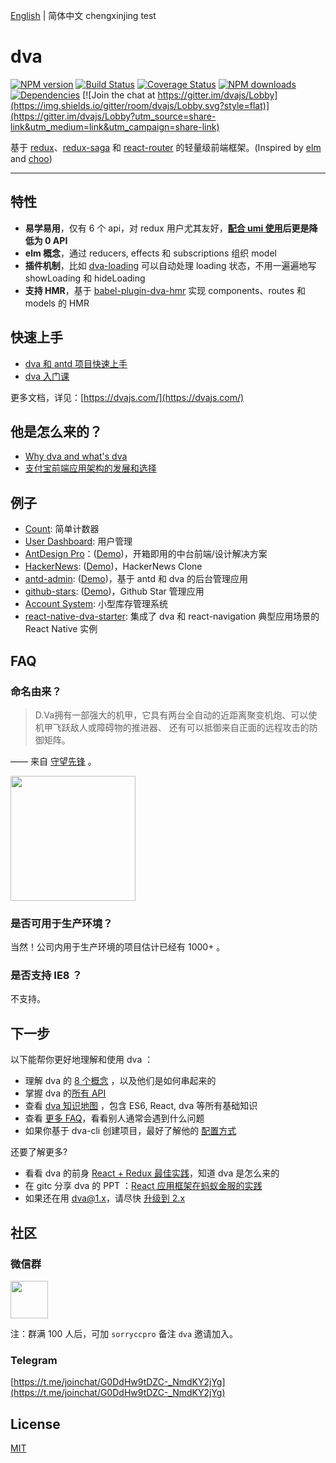 [English](./README.md) | 简体中文
chengxinjing test 

# dva

[![NPM version](https://img.shields.io/npm/v/dva.svg?style=flat)](https://npmjs.org/package/dva)
[![Build Status](https://img.shields.io/travis/dvajs/dva.svg?style=flat)](https://travis-ci.org/dvajs/dva)
[![Coverage Status](https://img.shields.io/coveralls/dvajs/dva.svg?style=flat)](https://coveralls.io/r/dvajs/dva)
[![NPM downloads](http://img.shields.io/npm/dm/dva.svg?style=flat)](https://npmjs.org/package/dva)
[![Dependencies](https://david-dm.org/dvajs/dva/status.svg)](https://david-dm.org/dvajs/dva)
[![Join the chat at https://gitter.im/dvajs/Lobby](https://img.shields.io/gitter/room/dvajs/Lobby.svg?style=flat)](https://gitter.im/dvajs/Lobby?utm_source=share-link&utm_medium=link&utm_campaign=share-link)

基于 [redux](https://github.com/reactjs/redux)、[redux-saga](https://github.com/redux-saga/redux-saga) 和 [react-router](https://github.com/ReactTraining/react-router) 的轻量级前端框架。(Inspired by [elm](http://elm-lang.org/) and [choo](https://github.com/yoshuawuyts/choo))

---

## 特性

* **易学易用**，仅有 6 个 api，对 redux 用户尤其友好，**[配合 umi 使用](https://umijs.org/guide/with-dva.html)后更是降低为 0 API**
* **elm 概念**，通过 reducers, effects 和 subscriptions 组织 model
* **插件机制**，比如 [dva-loading](https://github.com/dvajs/dva/tree/master/packages/dva-loading) 可以自动处理 loading 状态，不用一遍遍地写 showLoading 和 hideLoading
* **支持 HMR**，基于 [babel-plugin-dva-hmr](https://github.com/dvajs/babel-plugin-dva-hmr) 实现 components、routes 和 models 的 HMR

## 快速上手

* [dva 和 antd 项目快速上手](https://dvajs.com/guide/getting-started.html)
* [dva 入门课](https://dvajs.com/guide/introduce-class.html)

更多文档，详见：[https://dvajs.com/](https://dvajs.com/)

## 他是怎么来的？

* [Why dva and what's dva](https://github.com/dvajs/dva/issues/1)
* [支付宝前端应用架构的发展和选择](https://www.github.com/sorrycc/blog/issues/6)

## 例子

* [Count](https://stackblitz.com/edit/dva-example-count): 简单计数器
* [User Dashboard](https://github.com/dvajs/dva/tree/master/examples/user-dashboard): 用户管理
* [AntDesign Pro](https://github.com/ant-design/ant-design-pro)：([Demo](https://preview.pro.ant.design/))，开箱即用的中台前端/设计解决方案
* [HackerNews](https://github.com/dvajs/dva-hackernews):  ([Demo](https://dvajs.github.io/dva-hackernews/))，HackerNews Clone
* [antd-admin](https://github.com/zuiidea/antd-admin): ([Demo](http://antd-admin.zuiidea.com/))，基于 antd 和 dva 的后台管理应用
* [github-stars](https://github.com/sorrycc/github-stars): ([Demo](http://sorrycc.github.io/github-stars/#/?_k=rmj86f))，Github Star 管理应用
* [Account System](https://github.com/yvanwangl/AccountSystem.git): 小型库存管理系统
* [react-native-dva-starter](https://github.com/nihgwu/react-native-dva-starter): 集成了 dva 和 react-navigation 典型应用场景的 React Native 实例

## FAQ

### 命名由来？

> D.Va拥有一部强大的机甲，它具有两台全自动的近距离聚变机炮、可以使机甲飞跃敌人或障碍物的推进器、 还有可以抵御来自正面的远程攻击的防御矩阵。

—— 来自 [守望先锋](http://ow.blizzard.cn/heroes/dva) 。

<img src="https://zos.alipayobjects.com/rmsportal/psagSCVHOKQVqqNjjMdf.jpg" width="200" height="200" />

### 是否可用于生产环境？

当然！公司内用于生产环境的项目估计已经有 1000+ 。

### 是否支持 IE8 ？

不支持。

## 下一步

以下能帮你更好地理解和使用 dva ：

* 理解 dva 的 [8 个概念](https://dvajs.com/guide/concepts.html) ，以及他们是如何串起来的
* 掌握 dva 的[所有 API](https://dvajs.com/api/)
* 查看 [dva 知识地图](https://dvajs.com/knowledgemap/) ，包含 ES6, React, dva 等所有基础知识
* 查看 [更多 FAQ](https://github.com/dvajs/dva/issues?q=is%3Aissue+is%3Aclosed+label%3Afaq)，看看别人通常会遇到什么问题
* 如果你基于 dva-cli 创建项目，最好了解他的 [配置方式](https://github.com/sorrycc/roadhog/blob/master/README_zh-cn.md#配置)

还要了解更多?

* 看看 dva 的前身 [React + Redux 最佳实践](https://github.com/sorrycc/blog/issues/1)，知道 dva 是怎么来的
* 在 gitc 分享 dva 的 PPT ：[React 应用框架在蚂蚁金服的实践](http://slides.com/sorrycc/dva)
* 如果还在用 dva@1.x，请尽快 [升级到 2.x](https://github.com/sorrycc/blog/issues/48)

## 社区

### 微信群

<img src="https://gw.alipayobjects.com/zos/rmsportal/QwuMhmBXFuAqYvzktiGk.png" width="60" />

注：群满 100 人后，可加 `sorryccpro` 备注 `dva` 邀请加入。

### Telegram

[https://t.me/joinchat/G0DdHw9tDZC-_NmdKY2jYg](https://t.me/joinchat/G0DdHw9tDZC-_NmdKY2jYg)

## License

[MIT](https://tldrlegal.com/license/mit-license)
